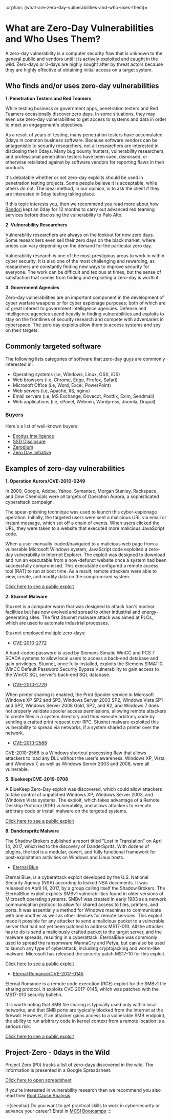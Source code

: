 :orphan:
(what-are-zero-day-vulnerabilities-and-who-uses-them)=

# What are Zero-Day Vulnerabilities and Who Uses Them?

A zero-day vulnerability is a computer security flaw that is unknown to the general public and vendors until it is actively exploited and caught in the wild. Zero-days or 0-days are highly sought after by threat actors because they are highly effective at obtaining initial access on a target system.

## Who finds and/or uses zero-day vulnerabilities

**1. Penetration Testers and Red Teamers**

While testing business or government apps, penetration testers and Red Teamers occasionally discover zero days. In some situations, they may even use zero-day vulnerabilities to get access to systems and data in order to meet an engagement's objectives.

As a result of years of testing, many penetration testers have accumulated 0days in common business software. Because software vendors can be antagonistic to security researchers, not all researchers are interested in disclosing their 0days. Many bug bounty hunters, vulnerability researchers, and professional penetration testers have been sued, dismissed, or otherwise retaliated against by software vendors for reporting flaws in their products.

It's debatable whether or not zero-day exploits should be used in penetration testing projects. Some people believe it is acceptable, while others do not. The ideal method, in our opinion, is to ask the client if they are interested in 0day testing taking place.

If this topic interests you, then we recommend you read more about how [Randori](https://www.zdnet.com/article/security-company-faces-backlash-for-waiting-12-months-to-disclose-palo-alto-0-day/) kept an 0day for 12 months to carry out advanced red teaming services before disclosing the vulnerability to Palo Alto.

**2. Vulnerability Researchers**

Vulnerability researchers are always on the lookout for new zero days. Some researchers even sell their zero days on the black market, where prices can vary depending on the demand for the particular zero day.

Vulnerability research is one of the most prestigious areas to work in within cyber security. It is also one of the most challenging and rewarding, as researchers are constantly finding new ways to improve security for everyone. The work can be difficult and tedious at times, but the sense of satisfaction that comes from finding and exploiting a zero-day is worth it.

**3. Government Agencies**

Zero-day vulnerabilities are an important component in the development of cyber warfare weapons or for cyber espionage purposes; both of which are of great interest to government intelligence agencies. Defense and intelligence agencies spend heavily in finding vulnerabilities and exploits to stay on the frontlines of security research and compete with adversaries in cyberspace. The zero day exploits allow them to access systems and spy on their targets.

## Commonly targeted software

The following lists categories of software that zero-day guys are commonly interested in:

- Operating systems (i.e, Windows, Linux, OSX, iOS)
- Web browsers (i.e, Chrome, Edge, Firefox, Safari)
- Microsoft Office (i.e, Word, Excel, PowerPoint)
- Web servers (i.e, Apache, IIS, nginx)
- Email servers (i.e, MS Exchange, Dovecot, Postfix, Exim, Sendmail)
- Web applications (i.e, cPanel, Webmin, Wordpress, Joomla, Drupal)

### Buyers

Here's a list of well-known buyers:

- [Exodus Intelligence](https://www.exodusintel.com/)
- [SSD Disclosure](https://ssd-disclosure.com/)
- [Zerodium](https://zerodium.com/program.html)
- [Zero Day Initiative](https://www.zerodayinitiative.com/)

## Examples of zero-day vulnerabilities

**1. Operation Aurora/CVE-2010-0249**

In 2009, Google, Adobe, Yahoo, Symantec, Morgan Stanley, Rackspace, and Dow Chemicals were all targets of Operation Aurora, a sophisticated cyberattack campaign.

The spear-phishing technique was used to launch this cyber-espionage operation. Initially, the targeted users were sent a malicious URL via email or instant message, which set off a chain of events. When users clicked the URL, they were taken to a website that executed more malicious JavaScript code.

When a user manually loaded/navigated to a malicious web page from a vulnerable Microsoft Windows system, JavaScript code exploited a zero-day vulnerability in Internet Explorer. The exploit was designed to download and run an executable from a now-defunct website once a system had been successfully compromised. This executable configured a remote access tool (RAT) to run at boot time. As a result, remote attackers were able to view, create, and modify data on the compromised system.

[Click here to see a public exploit](https://www.exploit-db.com/exploits/11167)

**2. Stuxnet Malware**

Stuxnet is a computer worm that was designed to attack Iran's nuclear facilities but has now evolved and spread to other industrial and energy-generating sites. The first Stuxnet malware attack was aimed at PLCs, which are used to automate industrial processes.

Stuxnet employed multiple zero-days:

- <u>CVE-2010-2772</u>

A hard-coded password is used by Siemens Simatic WinCC and PCS 7 SCADA systems to allow local users to access a back-end database and gain privileges. Stuxnet, once fully installed, exploits the Siemens SIMATIC WinCC Default Password Security Bypass Vulnerability to gain access to the WinCC SQL server's back-end SQL database.

- <u>CVE-2010-2729</u>

When printer sharing is enabled, the Print Spooler service in Microsoft Windows XP SP2 and SP3, Windows Server 2003 SP2, Windows Vista SP1 and SP2, Windows Server 2008 Gold, SP2, and R2, and Windows 7 does not properly validate spooler access permissions, allowing remote attackers to create files in a system directory and thus execute arbitrary code by sending a crafted print request over RPC. Stuxnet malware exploited this vulnerability to spread via networks, if a system shared a printer over the network.

- <u>CVE-2010-2568</u>

CVE-2010-2568 is a Windows shortcut processing flaw that allows attackers to load any DLL without the user's awareness. Windows XP, Vista, and Windows 7, as well as Windows Server 2003 and 2008, were all vulnerable.

**5. Bluekeep/CVE-2019-0708**

A BlueKeep Zero-Day exploit was discovered, which could allow attackers to take control of unpatched Windows XP, Windows Server 2003, and Windows Vista systems. The exploit, which takes advantage of a Remote Desktop Protocol (RDP) vulnerability, and allows attackers to execute arbitrary code or install malware on the targeted systems.

[Click here to see a public exploit](https://www.exploit-db.com/exploits/47416)

**8. Danderspritz Malware**

The Shadow Brokers published a report titled "Lost in Translation" on April 14, 2017, which led to the discovery of DanderSpritz. With dozens of plugins, the tool is a modular, covert, and fully functional framework for post-exploitation activities on Windows and Linux hosts.

- <u>Eternal Blue</u>

Eternal Blue, is a cyberattack exploit developed by the U.S. National Security Agency (NSA) according to leaked NSA documents. It was released on April 14, 2017, by a group calling itself the Shadow Brokers. The EternalBlue exploit exploits SMBv1 vulnerabilities found in older versions of Microsoft operating systems. SMBv1 was created in early 1983 as a network communication protocol to allow for shared access to files, printers, and ports. It was essentially a method for Windows machines to communicate with one another as well as other devices for remote services. This exploit made it possible for any attacker to send a malicious packet to a vulnerable server that had not yet been patched to address MS17-010. All the attacker has to do is send a maliciously crafted packet to the target server, and the malware spreads, resulting in a cyberattack. EternalBlue was commonly used to spread the ransomware WannaCry and Petya, but can also be used to launch any type of cyberattack, including cryptojacking and worm-like malware. Microsoft has released the security patch MS17-10 for this exploit.

[Click here to see a public exploit](https://www.exploit-db.com/exploits/41891)

- <u>Eternal Romance/CVE-2017-0145</u>

Eternal Romance is a remote code execution (RCE) exploit for the SMBv1 file sharing protocol. It exploits CVE-2017-0145, which was patched with the MS17-010 security bulletin.

It is worth noting that SMB file sharing is typically used only within local networks, and that SMB ports are typically blocked from the internet at the firewall. However, if an attacker gains access to a vulnerable SMB endpoint, the ability to run arbitrary code in kernel context from a remote location is a serious risk.

[Click here to see a public exploit](https://www.exploit-db.com/exploits/43970)

## Project-Zero - 0days in the Wild

Project Zero (P0) tracks a list of zero-days discovered in the wild. The information is presented in a Google Spreadsheet.

[Click here to open spreadsheet](https://docs.google.com/spreadsheets/d/1lkNJ0uQwbeC1ZTRrxdtuPLCIl7mlUreoKfSIgajnSyY)

If you're interested in vulnerability research then we recommend you also read their [Root Cause Analysis](https://googleprojectzero.github.io/0days-in-the-wild/rca.html).

:::{seealso}
Do you want to get practical skills to work in cybersecurity or advance your career? Enrol in [MCSI Bootcamps](https://www.mosse-institute.com/bootcamps.html)
:::
